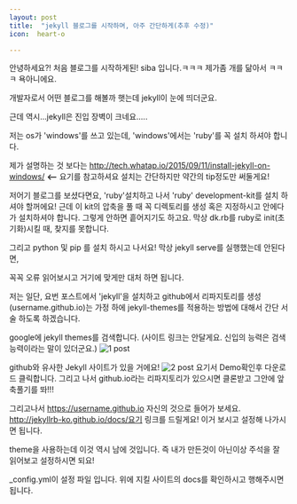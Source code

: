 ```yaml
---
layout: post
title:  "jekyll 블로그를 시작하며, 아주 간단하게(추후 수정)"
icon:  heart-o

---
```



안녕하세요?! 처음 블로그를 시작하게된! siba 입니다.ㅋㅋㅋ 제가좀 개를 닮아서 ㅋㅋㅋ
욕아니에요.

개발자로서 어떤 블로그를 해볼까 햇는데 jekyll이 눈에 띄더군요.

근데 역시...jekyll은 진입 장벽이 크네요.....

저는 os가 'windows'를 쓰고 있는데, 'windows'에서는 'ruby'를 꼭 설치 하셔야 합니다.

제가 설명하는 것 보다는 http://tech.whatap.io/2015/09/11/install-jekyll-on-windows/ **<--** 요기를 참고하셔요
설치는 간단하지만 약간의 tip정도만 써둘게요!

저어기 블로그를 보셨다면요, 'ruby'설치하고 나서 'ruby' development-kit를 설치 하셔야 할꺼에요!
근데 이 kit의 압축을 풀 때 꼭 디렉토리를 생성 혹은 지정하시고 안에다가 설치하셔야 합니다. 그렇게 안하면
흩어지기도 하고요. 막상 dk.rb를  ruby로 init(초기화)시킬 때, 찾지를 못합니다.

그리고 python 및 pip 를 설치 하시고 나서요! 막상 jekyll serve를 실행했는데 안된다면,

꼭꼭 오류 읽어보시고 거기에 맞게만 대처 하면 됩니다.


저는 일단, 요번 포스트에서 'jekyll'을 설치하고 github에서 리파지토리를 생성(username.github.io)는 가정 하에 jekyll-themes를 적용하는 방법에 대해서 간단 서술 하도록 하겠습니다.


google에 jekyll themes를 검색합니다. (사이트 링크는 안달게요. 신입의 능력은 검색능력이라는 말이 있더군요.)
 ![1 post]({{site.baseurl}}/images/post-1-2017-09-23.png)

github와 유사한 Jekyll 사이트가 있을 거에요!
 ![2 post]({{site.baseurl}}/images/post-2-2017-09-23.jpg)
 요기서 Demo확인후 다운로드 클릭합니다. 그리고 나서 github.io라는 리파지토리가 있으시면 클론받고
 그안에 앞축풀기를 똬!!!

그리고나서 https://username.github.io 자신의 것으로 들어가 보세요. http://jekyllrb-ko.github.io/docs/요기 링크를 드릴게요! 이거 보시고 설정해 나가시면 됩니다.

theme을 사용하는데 이것 역시 남에 것입니다. 즉 내가 만든것이 아닌이상 주석을 잘 읽어보고 설정하시면 되요!

 _config.yml이 설정 파일 입니다. 위에 지킬 사이트의 docs를 확인하시고 행해주시면 됩니다.
